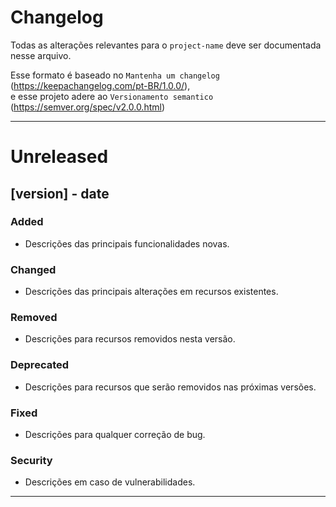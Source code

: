 # Changelog
Todas as alterações relevantes para o `project-name` deve ser documentada nesse arquivo.

Esse formato é baseado no `Mantenha um changelog` (https://keepachangelog.com/pt-BR/1.0.0/),    
e esse projeto adere ao `Versionamento semantico` (https://semver.org/spec/v2.0.0.html)

	
-----------------------

	

# Unreleased
	

## [version] - date

### Added

- Descrições das principais funcionalidades novas.


### Changed

- Descrições das principais alterações em recursos existentes.
 

### Removed

- Descrições para recursos removidos nesta versão. 


### Deprecated

- Descrições para recursos que serão removidos nas próximas versões.


### Fixed

- Descrições para qualquer correção de bug. 


### Security

- Descrições em caso de vulnerabilidades.


-----------------------
